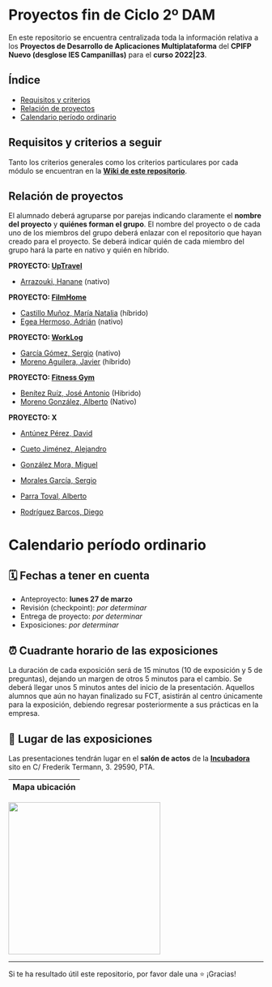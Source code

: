 # Proyectos fin de Ciclo 2º DAM

En este repositorio se encuentra centralizada toda la información relativa a los **Proyectos de Desarrollo de Aplicaciones Multiplataforma** del **CPIFP Nuevo (desglose IES Campanillas)** para el **curso 2022|23**.

## Índice

* [Requisitos y criterios](#requisitos-y-criterios-a-seguir)
* [Relación de proyectos](#relación-de-proyectos)
* [Calendario período ordinario](#calendario-período-ordinario)

## Requisitos y criterios a seguir

Tanto los criterios generales como los criterios particulares por cada módulo se encuentran en la [**Wiki de este repositorio**](https://github.com/IESCampanillas/proyectos-dam-2023/wiki).

## Relación de proyectos
El alumnado deberá agruparse por parejas indicando claramente el **nombre del proyecto** y **quiénes forman el grupo**. El nombre del proyecto o de cada uno de los miembros del grupo deberá enlazar con el repositorio que hayan creado para el proyecto. Se deberá indicar quién de cada miembro del grupo hará la parte en nativo y quién en híbrido.

**PROYECTO: [UpTravel](https://github.com/HananeArrazouki/UpTravel)** 
- [Arrazouki, Hanane](https://github.com/HananeArrazouki) (nativo)
  
**PROYECTO: [FilmHome](https://github.com/AdrianEgeaHermoso/FilmHome)**
- [Castillo Muñoz, María Natalia](https://github.com/mnataliacm) (híbrido) 
- [Egea Hermoso, Adrián](https://github.com/AdrianEgeaHermoso) (nativo)

**PROYECTO: [WorkLog](https://github.com/javmoreno-developer/WorkLog)**
- [García Gómez, Sergio](https://github.com/SeryiDev) (nativo) 
- [Moreno Aguilera, Javier](https://github.com/javmoreno-developer) (híbrido)

**PROYECTO: [Fitness Gym](https://github.com/albertomorenogonzalez/FitnessGym)**

* [Benítez Ruíz, José Antonio](https://github.com/JoseAntonioBenitez) (Hibrido)
* [Moreno González, Alberto](https://github.com/albertomorenogonzalez) (Nativo)

**PROYECTO: X**

* [Antúnez Pérez, David]()
* [Cueto Jiménez, Alejandro]() 
* [González Mora, Miguel]()
* [Morales García, Sergio]()

* [Parra Toval, Alberto]()
* [Rodríguez Barcos, Diego]()


<!-- 
ALUMNADO EXTRAORDINARIA DICIEMBRE
* Aguilera Martín, Diego
* Domínguez Gómez, Sergio
* García Campoy, Daniel
* González Pons, Verónica
* Fernández Linero, Álvaro
* López Chiang, Salomón Surya
* López Lozano, Santos
* Millón Cortés, Manuel Alejandro
* Moreno Rodríguez, Javier
* Servia Morales, David
* Sicilia Pérez, Francisco Javier
-->

# Calendario período ordinario

## 🗓️ Fechas a tener en cuenta
* Anteproyecto: **lunes 27 de marzo** 
* Revisión (checkpoint): _por determinar_
* Entrega de proyecto: _por determinar_
* Exposiciones: _por determinar_

## ⏰ Cuadrante horario de las exposiciones

La duración de cada exposición será de 15 minutos (10 de exposición y 5 de preguntas), dejando un margen de otros 5 minutos para el cambio. Se deberá llegar unos 5 minutos antes del inicio de la presentación. Aquellos alumnos que aún no hayan finalizado su FCT, asistirán al centro únicamente para la exposición, debiendo regresar posteriormente a sus prácticas en la empresa.

## :school: Lugar de las exposiciones

Las presentaciones tendrán lugar en el **salón de actos** de la [**Incubadora**](https://goo.gl/maps/VGMpWnnpCZJQbP21A) sito en C/ Frederik Termann, 3. 29590, PTA.

Mapa ubicación             | 
:-------------------------:|
<a href="https://goo.gl/maps/VGMpWnnpCZJQbP21A" target="_blank">
  <img src="https://github.com/IESCampanillas/proyectos-dam-2021/blob/master/IESCFP_mapa_ubicacion.png" width="300" />
</a>


<hr>

Si te ha resultado útil este repositorio, por favor dale una :star: ¡Gracias!
